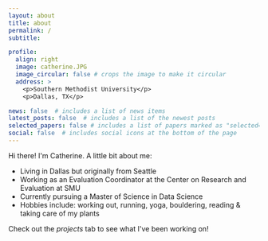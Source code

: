 ```yaml
---
layout: about
title: about
permalink: /
subtitle: 

profile:
  align: right
  image: catherine.JPG
  image_circular: false # crops the image to make it circular
  address: >
    <p>Southern Methodist University</p>
    <p>Dallas, TX</p>

news: false  # includes a list of news items
latest_posts: false  # includes a list of the newest posts
selected_papers: false # includes a list of papers marked as "selected={true}"
social: false  # includes social icons at the bottom of the page
---
```


Hi there! I'm Catherine. A little bit about me: 
* Living in Dallas but originally from Seattle
* Working as an Evaluation Coordinator at the Center on Research and Evaluation at SMU
* Currently pursuing a Master of Science in Data Science 
* Hobbies include: working out, running, yoga, bouldering, reading & taking care of my plants 

Check out the *projects* tab to see what I've been working on! 
